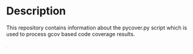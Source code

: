 # Description
This repository contains information about the pycover.py script which is used to process gcov based code coverage results.

![Test Image](docs/images/emerald.png)

